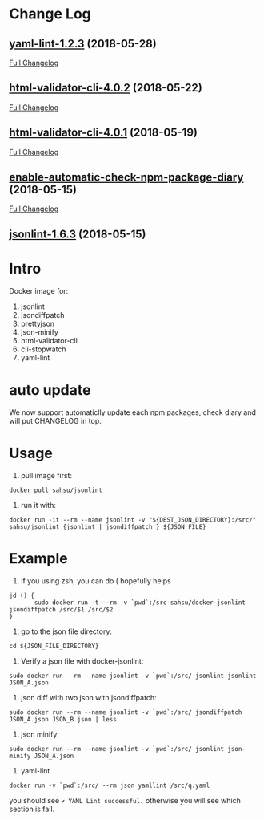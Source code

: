 # Change Log

## [yaml-lint-1.2.3](https://github.com/sahsu/docker-jsonlint/tree/yaml-lint-1.2.3) (2018-05-28)
[Full Changelog](https://github.com/sahsu/docker-jsonlint/compare/html-validator-cli-4.0.2...yaml-lint-1.2.3)

## [html-validator-cli-4.0.2](https://github.com/sahsu/docker-jsonlint/tree/html-validator-cli-4.0.2) (2018-05-22)
[Full Changelog](https://github.com/sahsu/docker-jsonlint/compare/html-validator-cli-4.0.1...html-validator-cli-4.0.2)

## [html-validator-cli-4.0.1](https://github.com/sahsu/docker-jsonlint/tree/html-validator-cli-4.0.1) (2018-05-19)
[Full Changelog](https://github.com/sahsu/docker-jsonlint/compare/enable-automatic-check-npm-package-diary...html-validator-cli-4.0.1)

## [enable-automatic-check-npm-package-diary](https://github.com/sahsu/docker-jsonlint/tree/enable-automatic-check-npm-package-diary) (2018-05-15)
[Full Changelog](https://github.com/sahsu/docker-jsonlint/compare/jsonlint-1.6.3...enable-automatic-check-npm-package-diary)

## [jsonlint-1.6.3](https://github.com/sahsu/docker-jsonlint/tree/jsonlint-1.6.3) (2018-05-15)


# Intro
 Docker image for:
 1. jsonlint
 1. jsondiffpatch
 1. prettyjson
 1. json-minify
 1. html-validator-cli
 1. cli-stopwatch
 1. yaml-lint

# auto update
 We now support automaticlly update each npm packages, check diary and will put CHANGELOG in top. 

# Usage
1. pull image first:

  ```
  docker pull sahsu/jsonlint
  ```

1. run it with:

  ```
  docker run -it --rm --name jsonlint -v "${DEST_JSON_DIRECTORY}:/src/" sahsu/jsonlint {jsonlint | jsondiffpatch } ${JSON_FILE}
  ```

# Example
 1. if you using zsh, you can do ( hopefully helps
 ```
 jd () {
        sudo docker run -t --rm -v `pwd`:/src sahsu/docker-jsonlint jsondiffpatch /src/$1 /src/$2
}
```

 1. go to the json file directory:

 ```
 cd ${JSON_FILE_DIRECTORY}
 ```
 
 1. Verify a json file with docker-jsonlint:

 ```
 sudo docker run --rm --name jsonlint -v `pwd`:/src/ jsonlint jsonlint JSON_A.json
 ```

 1. json diff with two json with jsondiffpatch:

 ```
 sudo docker run --rm --name jsonlint -v `pwd`:/src/ jsondiffpatch JSON_A.json JSON_B.json | less
 ```

 1. json minify:
 
 ```
 sudo docker run --rm --name jsonlint -v `pwd`:/src/ jsonlint json-minify JSON_A.json
 ```

 1. yaml-lint

 ```
 docker run -v `pwd`:/src/ --rm json yamllint /src/q.yaml
 ```
 you should see `✔ YAML Lint successful.` otherwise you will see which section is fail.
